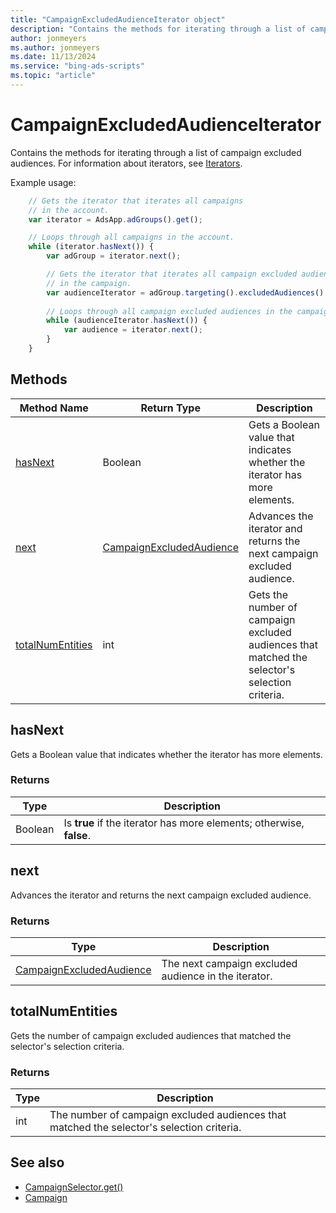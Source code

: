 ```yaml
---
title: "CampaignExcludedAudienceIterator object"
description: "Contains the methods for iterating through a list of campaign excluded audiences."
author: jonmeyers
ms.author: jonmeyers
ms.date: 11/13/2024
ms.service: "bing-ads-scripts"
ms.topic: "article"
---
```


# CampaignExcludedAudienceIterator

Contains the methods for iterating through a list of campaign excluded audiences. For information about iterators, see [Iterators](../concepts/iterators.md).

Example usage:
```javascript
    // Gets the iterator that iterates all campaigns
    // in the account.
    var iterator = AdsApp.adGroups().get();

    // Loops through all campaigns in the account.
    while (iterator.hasNext()) {
        var adGroup = iterator.next();

        // Gets the iterator that iterates all campaign excluded audiences
        // in the campaign.
        var audienceIterator = adGroup.targeting().excludedAudiences().get();
    
        // Loops through all campaign excluded audiences in the campaign.
        while (audienceIterator.hasNext()) {
            var audience = iterator.next();
        }
    }
```

## Methods
|Method Name|Return Type|Description|
|-|-|-
[hasNext](#hasnext)|Boolean|Gets a Boolean value that indicates whether the iterator has more elements.
[next](#next)|[CampaignExcludedAudience](./CampaignExcludedAudience.md)|Advances the iterator and returns the next campaign excluded audience.
[totalNumEntities](#totalnumentities)|int|Gets the number of campaign excluded audiences that matched the selector's selection criteria.

## <a name="hasnext"></a>hasNext
Gets a Boolean value that indicates whether the iterator has more elements.

### Returns
|Type|Description|
|-|-
Boolean|Is **true** if the iterator has more elements; otherwise, **false**.

## <a name="next"></a>next
Advances the iterator and returns the next campaign excluded audience.

### Returns
|Type|Description|
|-|-
[CampaignExcludedAudience](./CampaignExcludedAudience.md)|The next campaign excluded audience in the iterator.

## <a name="totalnumentities"></a>totalNumEntities
Gets the number of campaign excluded audiences that matched the selector's selection criteria. 

### Returns
|Type|Description|
|-|-
int|The number of campaign excluded audiences that matched the selector's selection criteria.



## See also
- [CampaignSelector.get()](./CampaignSelector.md#get)
- [Campaign](./Campaign.md)
